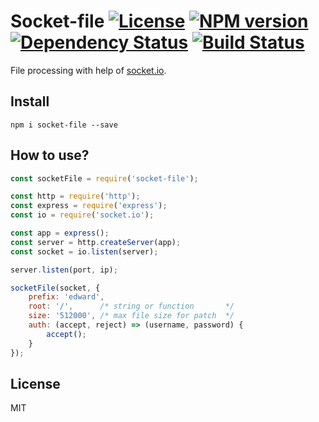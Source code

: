 # Socket-file [![License][LicenseIMGURL]][LicenseURL] [![NPM version][NPMIMGURL]][NPMURL] [![Dependency Status][DependencyStatusIMGURL]][DependencyStatusURL] [![Build Status][BuildStatusIMGURL]][BuildStatusURL]

File processing with help of [socket.io](http://socket.io "Socket.io").

## Install

```
npm i socket-file --save
```

## How to use?

```js
const socketFile = require('socket-file');

const http = require('http');
const express = require('express');
const io = require('socket.io');

const app = express();
const server = http.createServer(app);
const socket = io.listen(server);

server.listen(port, ip);

socketFile(socket, {
    prefix: 'edward',
    root: '/',      /* string or function       */
    size: '512000', /* max file size for patch  */
    auth: (accept, reject) => (username, password) {
        accept();
    }
});
```

## License

MIT

[NPMIMGURL]:                https://img.shields.io/npm/v/socket-file.svg?style=flat
[DependencyStatusIMGURL]:   https://img.shields.io/david/coderaiser/node-socket-file.svg?style=flat
[LicenseIMGURL]:            https://img.shields.io/badge/license-MIT-317BF9.svg?style=flat
[BuildStatusIMGURL]:        https://img.shields.io/travis/coderaiser/node-socket-file/master.svg?style=flat
[NPMURL]:                   https://npmjs.org/package/socket-file "npm"
[DependencyStatusURL]:      https://david-dm.org/coderaiser/node-socket-file "Dependency Status"
[LicenseURL]:               https://tldrlegal.com/license/mit-license "MIT License"
[BuildStatusURL]:           https://travis-ci.org/coderaiser/node-socket-file  "Build Status"

